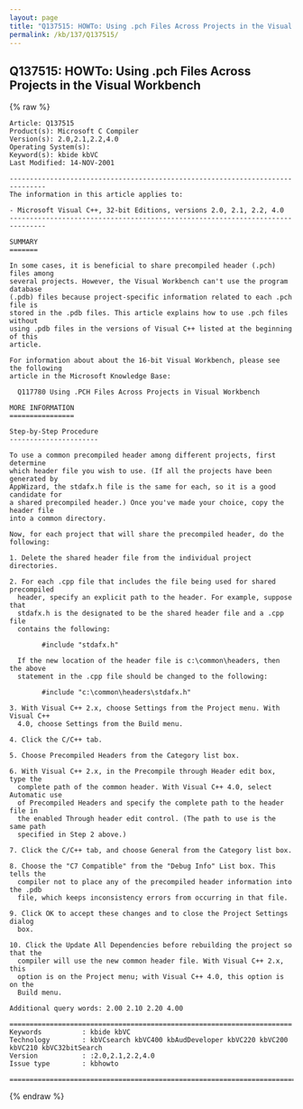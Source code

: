 ```yaml
---
layout: page
title: "Q137515: HOWTo: Using .pch Files Across Projects in the Visual Workbench"
permalink: /kb/137/Q137515/
---
```


## Q137515: HOWTo: Using .pch Files Across Projects in the Visual Workbench

{% raw %}

	Article: Q137515
	Product(s): Microsoft C Compiler
	Version(s): 2.0,2.1,2.2,4.0
	Operating System(s): 
	Keyword(s): kbide kbVC
	Last Modified: 14-NOV-2001
	
	-------------------------------------------------------------------------------
	The information in this article applies to:
	
	- Microsoft Visual C++, 32-bit Editions, versions 2.0, 2.1, 2.2, 4.0 
	-------------------------------------------------------------------------------
	
	SUMMARY
	=======
	
	In some cases, it is beneficial to share precompiled header (.pch) files among
	several projects. However, the Visual Workbench can't use the program database
	(.pdb) files because project-specific information related to each .pch file is
	stored in the .pdb files. This article explains how to use .pch files without
	using .pdb files in the versions of Visual C++ listed at the beginning of this
	article.
	
	For information about about the 16-bit Visual Workbench, please see the following
	article in the Microsoft Knowledge Base:
	
	  Q117780 Using .PCH Files Across Projects in Visual Workbench
	
	MORE INFORMATION
	================
	
	Step-by-Step Procedure
	----------------------
	
	To use a common precompiled header among different projects, first determine
	which header file you wish to use. (If all the projects have been generated by
	AppWizard, the stdafx.h file is the same for each, so it is a good candidate for
	a shared precompiled header.) Once you've made your choice, copy the header file
	into a common directory.
	
	Now, for each project that will share the precompiled header, do the following:
	
	1. Delete the shared header file from the individual project directories.
	
	2. For each .cpp file that includes the file being used for shared precompiled
	  header, specify an explicit path to the header. For example, suppose that
	  stdafx.h is the designated to be the shared header file and a .cpp file
	  contains the following:
	
	        #include "stdafx.h"
	
	  If the new location of the header file is c:\common\headers, then the above
	  statement in the .cpp file should be changed to the following:
	
	        #include "c:\common\headers\stdafx.h"
	
	3. With Visual C++ 2.x, choose Settings from the Project menu. With Visual C++
	  4.0, choose Settings from the Build menu.
	
	4. Click the C/C++ tab.
	
	5. Choose Precompiled Headers from the Category list box.
	
	6. With Visual C++ 2.x, in the Precompile through Header edit box, type the
	  complete path of the common header. With Visual C++ 4.0, select Automatic use
	  of Precompiled Headers and specify the complete path to the header file in
	  the enabled Through header edit control. (The path to use is the same path
	  specified in Step 2 above.)
	
	7. Click the C/C++ tab, and choose General from the Category list box.
	
	8. Choose the "C7 Compatible" from the "Debug Info" List box. This tells the
	  compiler not to place any of the precompiled header information into the .pdb
	  file, which keeps inconsistency errors from occurring in that file.
	
	9. Click OK to accept these changes and to close the Project Settings dialog
	  box.
	
	10. Click the Update All Dependencies before rebuilding the project so that the
	  compiler will use the new common header file. With Visual C++ 2.x, this
	  option is on the Project menu; with Visual C++ 4.0, this option is on the
	  Build menu.
	
	Additional query words: 2.00 2.10 2.20 4.00
	
	======================================================================
	Keywords          : kbide kbVC 
	Technology        : kbVCsearch kbVC400 kbAudDeveloper kbVC220 kbVC200 kbVC210 kbVC32bitSearch
	Version           : :2.0,2.1,2.2,4.0
	Issue type        : kbhowto
	
	=============================================================================
	

{% endraw %}
